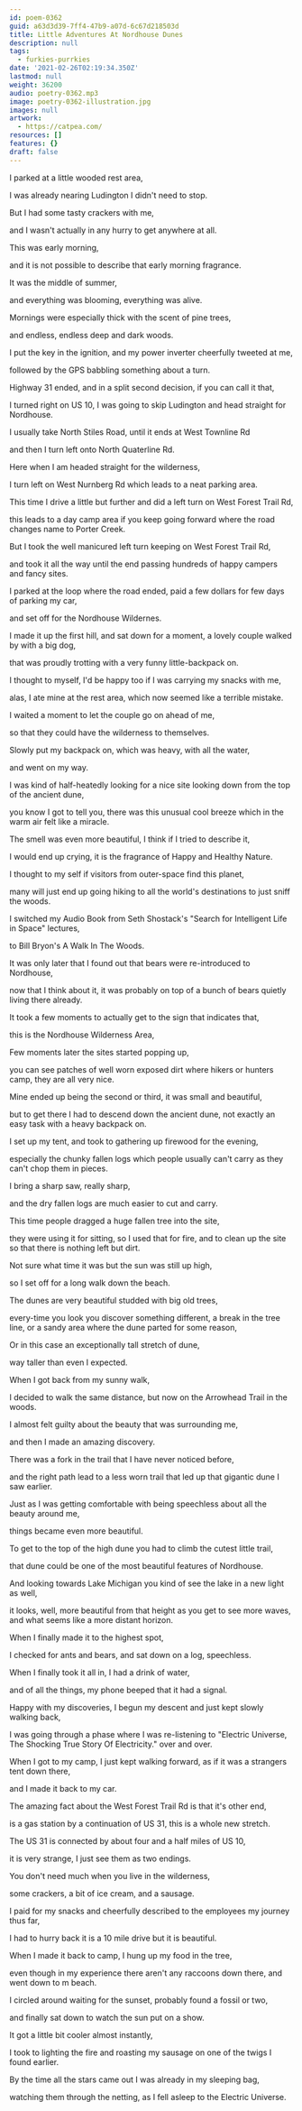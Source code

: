 ```yaml
---
id: poem-0362
guid: a63d3d39-7ff4-47b9-a07d-6c67d218503d
title: Little Adventures At Nordhouse Dunes
description: null
tags:
  - furkies-purrkies
date: '2021-02-26T02:19:34.350Z'
lastmod: null
weight: 36200
audio: poetry-0362.mp3
image: poetry-0362-illustration.jpg
images: null
artwork:
  - https://catpea.com/
resources: []
features: {}
draft: false
---
```


I parked at a little wooded rest area,

I was already nearing Ludington I didn't need to stop.

But I had some tasty crackers with me,

and I wasn't actually in any hurry to get anywhere at all.

This was early morning,

and it is not possible to describe that early morning fragrance.

It was the middle of summer,

and everything was blooming, everything was alive.

Mornings were especially thick with the scent of pine trees,

and endless, endless deep and dark woods.

I put the key in the ignition, and my power inverter cheerfully tweeted at me,

followed by the GPS babbling something about a turn.

Highway 31 ended, and in a split second decision, if you can call it that,

I turned right on US 10, I was going to skip Ludington and head straight for Nordhouse.

I usually take North Stiles Road, until it ends at West Townline Rd

and then I turn left onto North Quaterline Rd.

Here when I am headed straight for the wilderness,

I turn left on West Nurnberg Rd which leads to a neat parking area.

This time I drive a little but further and did a left turn on West Forest Trail Rd,

this leads to a day camp area if you keep going forward where the road changes name to Porter Creek.

But I took the well manicured left turn keeping on West Forest Trail Rd,

and took it all the way until the end passing hundreds of happy campers and fancy sites.

I parked at the loop where the road ended, paid a few dollars for few days of parking my car,

and set off for the Nordhouse Wildernes.

I made it up the first hill, and sat down for a moment, a lovely couple walked by with a big dog,

that was proudly trotting with a very funny little-backpack on.

I thought to myself, I'd be happy too if I was carrying my snacks with me,

alas, I ate mine at the rest area, which now seemed like a terrible mistake.

I waited a moment to let the couple go on ahead of me,

so that they could have the wilderness to themselves.

Slowly put my backpack on, which was heavy, with all the water,

and went on my way.

I was kind of half-heatedly looking for a nice site looking down from the top of the ancient dune,

you know I got to tell you, there was this unusual cool breeze which in the warm air felt like a miracle.

The smell was even more beautiful, I think if I tried to describe it,

I would end up crying, it is the fragrance of Happy and Healthy Nature.

I thought to my self if visitors from outer-space find this planet,

many will just end up going hiking to all the world's destinations to just sniff the woods.

I switched my Audio Book from Seth Shostack's "Search for Intelligent Life in Space" lectures,

to Bill Bryon's A Walk In The Woods.

It was only later that I found out that bears were re-introduced to Nordhouse,

now that I think about it, it was probably on top of a bunch of bears quietly living there already.

It took a few moments to actually get to the sign that indicates that,

this is the Nordhouse Wilderness Area,

Few moments later the sites started popping up,

you can see patches of well worn exposed dirt where hikers or hunters camp, they are all very nice.

Mine ended up being the second or third, it was small and beautiful,

but to get there I had to descend down the ancient dune, not exactly an easy task with a heavy backpack on.

I set up my tent, and took to gathering up firewood for the evening,

especially the chunky fallen logs which people usually can't carry as they can't chop them in pieces.

I bring a sharp saw, really sharp,

and the dry fallen logs are much easier to cut and carry.

This time people dragged a huge fallen tree into the site,

they were using it for sitting, so I used that for fire, and to clean up the site so that there is nothing left but dirt.

Not sure what time it was but the sun was still up high,

so I set off for a long walk down the beach.

The dunes are very beautiful studded with big old trees,

every-time you look you discover something different, a break in the tree line, or a sandy area where the dune parted for some reason,

Or in this case an exceptionally tall stretch of dune,

way taller than even I expected.

When I got back from my sunny walk,

I decided to walk the same distance, but now on the Arrowhead Trail in the woods.

I almost felt guilty about the beauty that was surrounding me,

and then I made an amazing discovery.

There was a fork in the trail that I have never noticed before,

and the right path lead to a less worn trail that led up that gigantic dune I saw earlier.

Just as I was getting comfortable with being speechless about all the beauty around me,

things became even more beautiful.

To get to the top of the high dune you had to climb the cutest little trail,

that dune could be one of the most beautiful features of Nordhouse.

And looking towards Lake Michigan you kind of see the lake in a new light as well,

it looks, well, more beautiful from that height as you get to see more waves, and what seems like a more distant horizon.

When I finally made it to the highest spot,

I checked for ants and bears, and sat down on a log, speechless.

When I finally took it all in, I had a drink of water,

and of all the things, my phone beeped that it had a signal.

Happy with my discoveries, I begun my descent and just kept slowly walking back,

I was going through a phase where I was re-listening to "Electric Universe, The Shocking True Story Of Electricity." over and over.

When I got to my camp, I just kept walking forward, as if it was a strangers tent down there,

and I made it back to my car.

The amazing fact about the West Forest Trail Rd is that it's other end,

is a gas station by a continuation of US 31, this is a whole new stretch.

The US 31 is connected by about four and a half miles of US 10,

it is very strange, I just see them as two endings.

You don't need much when you live in the wilderness,

some crackers, a bit of ice cream, and a sausage.

I paid for my snacks and cheerfully described to the employees my journey thus far,

I had to hurry back it is a 10 mile drive but it is beautiful.

When I made it back to camp, I hung up my food in the tree,

even though in my experience there aren't any raccoons down there, and went down to m beach.

I circled around waiting for the sunset, probably found a fossil or two,

and finally sat down to watch the sun put on a show.

It got a little bit cooler almost instantly,

I took to lighting the fire and roasting my sausage on one of the twigs I found earlier.

By the time all the stars came out I was already in my sleeping bag,

watching them through the netting, as I fell asleep to the Electric Universe.
